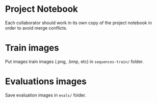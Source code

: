# Project Notebook
Each collaborator should work in its own copy of the project notebook in order to avoid merge conflicts.

# Train images
Put images train images (.png, .bmp, etc) in `sequences-train/` folder.

# Evaluations images
Save evaluation images in `evals/` folder.
